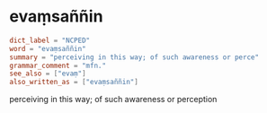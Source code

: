 # evaṃsaññin

``` toml
dict_label = "NCPED"
word = "evaṃsaññin"
summary = "perceiving in this way; of such awareness or perce"
grammar_comment = "mfn."
see_also = ["evaṃ"]
also_written_as = ["evaṃsaññin"]
```

perceiving in this way; of such awareness or perception

